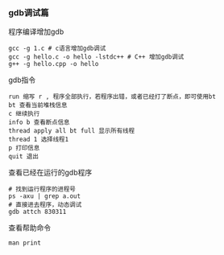 ### gdb调试篇

程序编译增加gdb

```shell
gcc -g 1.c # c语言增加gdb调试
gcc -g hello.c -o hello -lstdc++ # C++ 增加gdb调试
g++ -g hello.cpp -o hello
```

gdb指令

```
run 缩写 r , 程序全部执行，若程序出错，或者已经打了断点，即可使用bt
bt 查看当前堆栈信息
c 继续执行
info b 查看断点信息
thread apply all bt full 显示所有线程
thread 1 选择线程1
p 打印信息
quit 退出
```

查看已经在运行的gdb程序

```shell
# 找到运行程序的进程号
ps -axu | grep a.out
# 直接进去程序，动态调试
gdb attch 830311
```

查看帮助命令

```
man print
```

